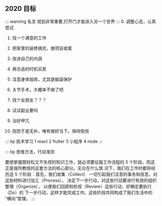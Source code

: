 ## 2020 目标

::: warning 名言
规划非常重要,打开门才能进入另一个世界
:::
0. 调整心态，认真尝试

1. 找一个满意的工作

2. 把家里的装修搞完，做项目收尾

3. 改进自己的内涵

4. 再合适的时机买房

5. 注意身体锻炼，尤其是脑袋保护

6. 关节手术，大概率不做了吧

7. 找个女朋友？？？

8. 试试副业要吗

9. 治好甲亢

10. 抱怨于是无补，唯有做好当下。保持愉悦


::: tip 技术学习
1 react
2 flutter
3 小程序
4 node
:::


::: tip 思维方法，行动准则

要想掌握既轻松又不失控的知识工作，就必须要征服工作流程的
5 个阶段，而这正是我所教授的这套方法的核心部分。无论在什么情
况下，我们在工作时都将经历这 5 个阶段：首先，我们收集（Collect）
一切引起我们注意的事务和信息，对这些材料进行加工（Process），
决定下一步行动，对这些行动要进行有效的组织整理（Organize），
以便我们回顾和检视（Review）这些行动，好确定要执行（Do）的
下一步行动，这样才能完成工作。这些阶段共同构成了我们生活中的
“横向”管理。
:::